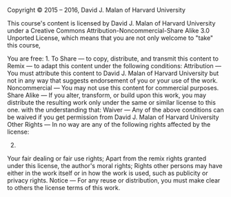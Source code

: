 Copyright © 2015 – 2016, David J. Malan of Harvard University

This course's content is licensed by David J. Malan of Harvard University 
under a Creative Commons Attribution-Noncommercial-Share Alike 3.0 Unported License, 
which means that you are not only welcome to "take" this course,

You are free:
1.
  To Share — to copy, distribute, and transmit this content to Remix — to adapt this content under the following conditions:
  Attribution — You must attribute this content to David J. Malan of Harvard University but not in any way that suggests endorsement of you 
  or your use of the work. Noncommercial — You may not use this content for commercial purposes. Share Alike — If you alter, 
  transform, or build upon this work, you may distribute the resulting work only under the same or similar license to this one. 
  with the understanding that: Waiver — Any of the above conditions can be waived if you get permission from David J. Malan of 
  Harvard University Other Rights — In no way are any of the following rights affected by the license:

2.
  Your fair dealing or fair use rights; Apart from the remix rights granted under this license, the author's moral rights; 
  Rights other persons may have either in the work itself or in how the work is used, such as publicity or privacy rights. 
  Notice — For any reuse or distribution, you must make clear to others the license terms of this work.
